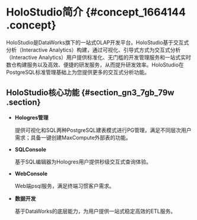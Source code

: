 # HoloStudio简介 {#concept_1664144 .concept}

HoloStudio是DataWorks旗下的一站式OLAP开发平台。HoloStudio基于交互式分析（Interactive Analytics）构建，通过可视化、引导式方式为交互式分析（Interactive Analytics）用户提供标准化、无门槛的开发管理服务和一站式实时数仓构建服务以及高效、便捷的研发服务，从而提升研发效率。HoloStudio在PostgreSQL标准管理基础上为您提供更多的交互式分析功能。

## HoloStudio核心功能 {#section_gn3_7gb_79w .section}

-   **Hologres管理** 

    提供可视化和SQL两种PostgreSQL建表模式进行PG管理，满足不同层次用户需求；具备一键创建MaxCompute外部表的功能。

-   **SQLConsole** 

    基于SQL编辑器为Hologres用户提供秒级交互式查询体验。

-   **WebConsole** 

    Web端psql服务，满足终端习惯客户需求。

-   **数据开发** 

    基于DataWorks的底层能力，为用户提供一站式稳定高效的ETL服务。


